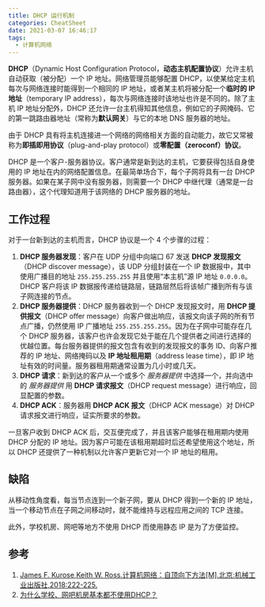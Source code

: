 ```yaml
---
title: DHCP 运行机制
categories: CheatSheet
date: 2021-03-07 16:46:17
tags:
  - 计算机网络
---
```


**DHCP**（Dynamic Host Configuration Protocol，**动态主机配置协议**）允许主机自动获取（被分配）一个 IP 地址。网络管理员能够配置 DHCP，以使某给定主机每次与网络连接时能得到一个相同的 IP 地址，或者某主机将被分配一个**临时的 IP 地址**（temporary IP address），每次与网络连接时该地址也许是不同的。除了主机 IP 地址分配外，DHCP 还允许一台主机得知其他信息，例如它的子网掩码、它的第一跳路由器地址（常称为**默认网关**）与它的本地 DNS 服务器的地址。

由于 DHCP 具有将主机连接进一个网络的网络相关方面的自动能力，故它又常被称为**即插即用协议**（plug-and-play protocol）或**零配置（zeroconf）协议**。

<!-- more -->

DHCP 是一个客户-服务器协议。客户通常是新到达的主机，它要获得包括自身使用的 IP 地址在内的网络配置信息。在最简单场合下，每个子网将具有一台 DHCP 服务器。如果在某子网中没有服务器，则需要一个 DHCP 中继代理（通常是一台路由器），这个代理知道用于该网络的 DHCP 服务器的地址。

## 工作过程

对于一台新到达的主机而言，DHCP 协议是一个 4 个步骤的过程：

1. **DHCP 服务器发现**：客户在 UDP 分组中向端口 67 发送 **DHCP 发现报文**（DHCP discover message），该 UDP 分组封装在一个 IP 数据报中，其中使用广播目的地址 `255.255.255.255` 并且使用“本主机”源 IP 地址 `0.0.0.0`。DHCP 客户将该 IP 数据报传递给链路层，链路层然后将该帧广播到所有与该子网连接的节点。
2. **DHCP 服务器提供**：DHCP 服务器收到一个 DHCP 发现报文时，用 **DHCP 提供报文**（DHCP offer message）向客户做出响应，该报文向该子网的所有节点广播，仍然使用 IP 广播地址 `255.255.255.255`。因为在子网中可能存在几个 DHCP 服务器，该客户也许会发现它处于能在几个提供者之间进行选择的优越位置。每台服务器提供的报文包含有收到的发现报文的事务 ID、向客户推荐的 IP 地址、网络掩码以及 **IP 地址租用期**（address lease time），即 IP 地址有效的时间量。服务器租用期通常设置为几小时或几天。
3. **DHCP 请求**：新到达的客户从一个或多个 *服务器提供* 中选择一个，并向选中的 *服务器提供* 用 **DHCP 请求报文**（DHCP request message）进行响应，回显配置的参数。
4. **DHCP ACK**：服务器用 **DHCP ACK 报文**（DHCP ACK message）对 DHCP 请求报文进行响应，证实所要求的参数。

一旦客户收到 DHCP ACK 后，交互便完成了，并且该客户能够在租用期内使用 DHCP 分配的 IP 地址。因为客户可能在该租用期超时后还希望使用这个地址，所以 DHCP 还提供了一种机制以允许客户更新它对一个 IP 地址的租用。

## 缺陷

从移动性角度看，每当节点连到一个新子网，要从 DHCP 得到一个新的 IP 地址，当一个移动节点在子网之间移动时，就不能维持与远程应用之间的 TCP 连接。

此外，学校机房、网吧等地方不使用 DHCP 而使用静态 IP 是为了方便监控。

## 参考

1. [James F. Kurose,Keith W. Ross.计算机网络：自顶向下方法[M].北京:机械工业出版社,2018:222-225.](https://book.douban.com/subject/30280001/)
2. [为什么学校、网吧机房基本都不使用DHCP？](https://www.zhihu.com/question/20971480)

